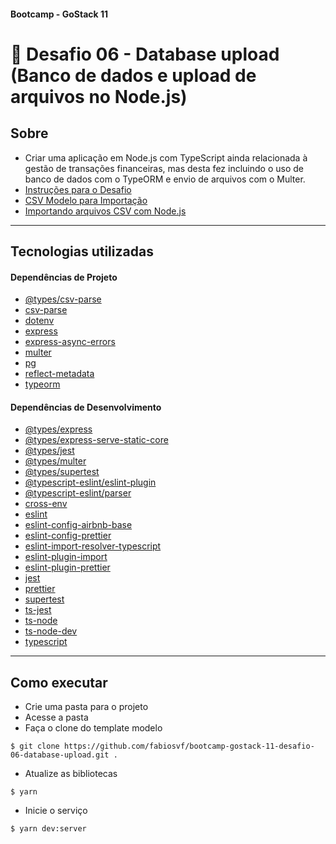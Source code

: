 ####  Bootcamp - GoStack 11
# 🚀 Desafio 06 - Database upload (Banco de dados e upload de arquivos no Node.js)

## Sobre
- Criar uma aplicação em Node.js com TypeScript ainda relacionada à gestão de transações financeiras, mas desta fez incluindo o uso de banco de dados com o TypeORM e envio de arquivos com o Multer.
- [Instruções para o Desafio](docs/Desafio%2006%20-%20Instru%C3%A7%C3%B5es.pdf)
- [CSV Modelo para Importação](docs/file.csv)
- [Importando arquivos CSV com Node.js](docs/Importando%20arquivos%20CSV%20com%20Node.js.pdf)

---

## Tecnologias utilizadas

#### Dependências de Projeto
- [@types/csv-parse](https://yarnpkg.com/package/@types/csv-parse)
- [csv-parse](https://yarnpkg.com/package/csv-parse)
- [dotenv](https://yarnpkg.com/package/dotenv)
- [express](https://yarnpkg.com/package/express)
- [express-async-errors](https://yarnpkg.com/package/express-async-errors)
- [multer](https://yarnpkg.com/package/multer)
- [pg](https://yarnpkg.com/package/pg)
- [reflect-metadata](https://yarnpkg.com/package/reflect-metadata)
- [typeorm](https://yarnpkg.com/package/typeorm)

#### Dependências de Desenvolvimento
- [@types/express](https://yarnpkg.com/package/@types/express)
- [@types/express-serve-static-core](https://yarnpkg.com/package/@types/express-serve-static-core)
- [@types/jest](https://yarnpkg.com/package/@types/jest)
- [@types/multer](https://yarnpkg.com/package/@types/multer)
- [@types/supertest](https://yarnpkg.com/package/@types/supertest)
- [@typescript-eslint/eslint-plugin](https://yarnpkg.com/package/@typescript-eslint/eslint-plugin)
- [@typescript-eslint/parser](https://yarnpkg.com/package/@typescript-eslint/parser)
- [cross-env](https://yarnpkg.com/package/cross-env)
- [eslint](https://yarnpkg.com/package/eslint)
- [eslint-config-airbnb-base](https://yarnpkg.com/package/eslint-config-airbnb-base)
- [eslint-config-prettier](https://yarnpkg.com/package/eslint-config-prettier)
- [eslint-import-resolver-typescript](https://yarnpkg.com/package/eslint-import-resolver-typescript)
- [eslint-plugin-import](https://yarnpkg.com/package/eslint-plugin-import)
- [eslint-plugin-prettier](https://yarnpkg.com/package/eslint-plugin-prettier)
- [jest](https://yarnpkg.com/package/jest)
- [prettier](https://yarnpkg.com/package/prettier)
- [supertest](https://yarnpkg.com/package/supertest)
- [ts-jest](https://yarnpkg.com/package/ts-jest)
- [ts-node](https://yarnpkg.com/package/ts-node)
- [ts-node-dev](https://yarnpkg.com/package/ts-node-dev)
- [typescript](https://yarnpkg.com/package/typescript)

---

## Como executar
- Crie uma pasta para o projeto
- Acesse a pasta
- Faça o clone do template modelo
```
$ git clone https://github.com/fabiosvf/bootcamp-gostack-11-desafio-06-database-upload.git .
```
- Atualize as bibliotecas
```
$ yarn
```
- Inicie o serviço
```
$ yarn dev:server
```
